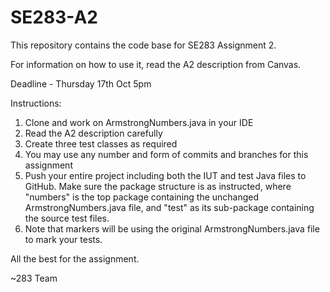 # SE283-A2

This repository contains the code base for SE283 Assignment 2.

For information on how to use it, read the A2 description from Canvas. 

Deadline - Thursday 17th Oct 5pm

Instructions:

1. Clone and work on ArmstrongNumbers.java in your IDE
2. Read the A2 description carefully 
3. Create three test classes as required
4. You may use any number and form of commits and branches for this assignment
5. Push your entire project including both the IUT and test Java files to GitHub. Make sure the package structure is as instructed, where "numbers" is the top package containing the unchanged ArmstrongNumbers.java file, and "test" as its sub-package containing the source test files. 
6. Note that markers will be using the original ArmstrongNumbers.java file to mark your tests.

All the best for the assignment.

~283 Team
